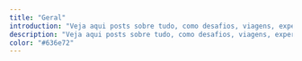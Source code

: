 ```yaml
---
title: "Geral"
introduction: "Veja aqui posts sobre tudo, como desafios, viagens, experiências e dicas."
description: "Veja aqui posts sobre tudo, como desafios, viagens, experiências e dicas."
color: "#636e72"
---
```

